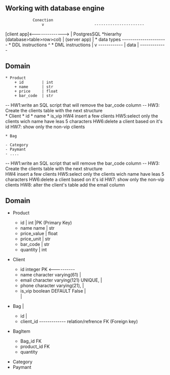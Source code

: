 







## Working with database  engine

                Conection
                    v                      ----------------------
[client app]<-------------->               |    PostgresSQL
                    *hierarhy (database>table>row>col)
                                           |    (server app)
                                           |   * data types
                                           ----------------------
                                              * DDL instructions
                                                     ^
                                                            * DML
                                                      instructions
                                                     |
                                                     v
                                                ------------
                                                |   data   |
                                                -------------
                                                



 ## Domain
    * Product
        + id        | int
        + name      | str
        + price     | float
        + bar_code  | str
-- HW1:write an SQL script that will remove the bar_code column
-- HW3: Create the clients table with the next structure     
    * Client
        * id
        * name
        * is_vip
        HW4 insert a few clients
        HW5:select only the clients wich name have leas 5 characters
        HW6:delete a client based on it's id
        HW7: show only the non-vip clients
        
    * Bag

    - Category
    - Paymant
    - ....
-- HW1:write an SQL script that will remove the bar_code column
-- HW3: Create the clients table with the next structure  
    HW4 insert a few clients
    HW5:select only the clients wich name have leas 5 characters
    HW6:delete a client based on it's id
    HW7: show only the non-vip clients
    HW8: alter the client's table add the email column

## Domain

* Product
    + id            | int                   |PK    (Primary Key)
    + name  name    | str
    + price_value   | float
    + price_unit    | str
    + bar_code      | str
    + quantity      | int     


* Client
    + id      integer     PK        <----------
    + name    character varying(61)            |
    + email   character varying(121)   UNIQUE, |
    + phone   character varying(21),           |
    + is_vip   boolean      DEFAULT False      |    
                                               | 
* Bag                                          |
    + id                                       | 
    + client_id ------------- relation/refrence   FK (Foreign key)
    
    
* BagItem
    + Bag_id             FK
    + product_id         FK
    + quantity
    


- Category
- Paymant
